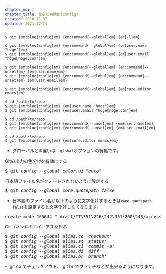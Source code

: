 ```yaml
---
chapter_no: 1
chapter_title: 設定と初期化(config)
created: 2010-11-07
updated: 2021-12-24
---
```

```:現在の設定のリストを出力する
$ git {em:blue{config}em} {em:command{--global}em} {em{-l}em}
```
```:グローバルなユーザ名とメールアドレスを設定する
$ git {em:blue{config}em} {em:command{--global}em} {em{user.name "hoge"}em}
$ git {em:blue{config}em} {em:command{--global}em} {em{user.email "hoge@hoge.com"}em}
```
```:グローバルなユーザ名とメールアドレス設定を削除する
$ git {em:blue{config}em} {em:command{--global}em} {em:command{--unset}em} {em{user.name}em}
$ git {em:blue{config}em} {em:command{--global}em} {em:command{--unset}em} {em{user.email}em}
```
```:グローバルなコミットやタグのメッセージ編集用のエディタを設定する
$ git {em:blue{config}em} {em:command{--global}em} {em{core.editor emacs}em}
```

```:特定のリポジトリ用のユーザ名とメールアドレスを設定する
$ cd /path/to/repo
$ git {em:blue{config}em} {em{user.name "hoge"}em}
$ git {em:blue{config}em} {em{user.email "hoge@hoge.com"}em}
```
```:特定のリポジトリ用のユーザ名とメールアドレス設定を削除する
$ cd /path/to/repo
$ git {em:blue{config}em} {em:command{--unset}em} {em{user.name}em}
$ git {em:blue{config}em} {em:command{--unset}em} {em{user.email}em}
```
```:特定のリポジトリ用のコミットやタグのメッセージ編集用のエディタを設定する
$ cd /path/to/repo
$ git {em:blue{config}em} {em{core.editor emacs}em}
```
- グローバルとの違いは`--global`オプションの有無です。

<div class="code-box">
<div class="title">Gitの出力の色分けを有効にする</div>
<pre>
$ git <em class="blue">config</em> <em class="command">--global</em> <em>color.ui "auto"</em>
</pre>
</div>

<div class="code-box">
<div class="title">日本語ファイル名がクォートされないように設定する</div>
<pre>
$ git <em class="blue">config</em> <em class="command">--global</em> <em>core.quotepath false</em>
</pre>
</div>

- 日本語のファイル名が以下のように文字化けするときは`core.quotepath false`を設定すると文字化けしなくなります。

<div class="code-box-output no-title">
<pre>
create mode 100644 "_draft/IT\351\226\242\351\200\243/access.md"
</pre>
</div>


<div class="code-box">
<div class="title">Gitコマンドのエイリアスを作る</div>
<pre>
$ git <em class="blue">config</em> <em class="command">--global</em> <em>alias.co 'checkout'</em>
$ git <em class="blue">config</em> <em class="command">--global</em> <em>alias.st 'status'</em>
$ git <em class="blue">config</em> <em class="command">--global</em> <em>alias.ci 'commit -a'</em>
$ git <em class="blue">config</em> <em class="command">--global</em> <em>alias.di 'diff'</em>
$ git <em class="blue">config</em> <em class="command">--global</em> <em>alias.br 'branch'</em>
</pre>
</div>
- `git co`でチェックアウト、`git br`でブランチなどが出来るようになります。